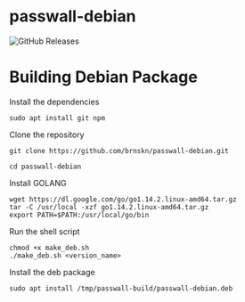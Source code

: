 # passwall-debian

![GitHub Releases](https://img.shields.io/github/downloads/pass-wall/passwall-debian/latest/total)

# Building Debian Package

Install the dependencies 

```
sudo apt install git npm
```

Clone the repository

```
git clone https://github.com/brnskn/passwall-debian.git

cd passwall-debian
```

Install GOLANG

```
wget https://dl.google.com/go/go1.14.2.linux-amd64.tar.gz
tar -C /usr/local -xzf go1.14.2.linux-amd64.tar.gz
export PATH=$PATH:/usr/local/go/bin
```

Run the shell script

```
chmod +x make_deb.sh
./make_deb.sh <version_name>
```

Install the deb package

```
sudo apt install /tmp/passwall-build/passwall-debian.deb
```
